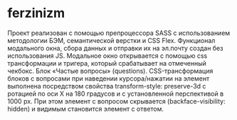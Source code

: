 # ferzinizm
Проект реализован с помощью препроцессора SASS с использованием методологии БЭМ, семантической верстки и CSS Flex.
Функционал модального окна, сбора данных и отправки их на эл.почту создан без использования JS. Модальное окно открывается с помощью css трансформации и тригера, который срабатывает на отмеченный чекбокс.
Блок «Частые вопросы»  (questions). CSS-трансформация блоков с вопросами при наведении курсора/нажатии на элемент выполнена посредством свойства transform-style: preserve-3d с ротацией по оси X на 180 градусов и с установленной перспективой в 1000 px. При этом элемент с вопросом скрывается (backface-visibility: hidden) и видимым становится элемент с ответом.
